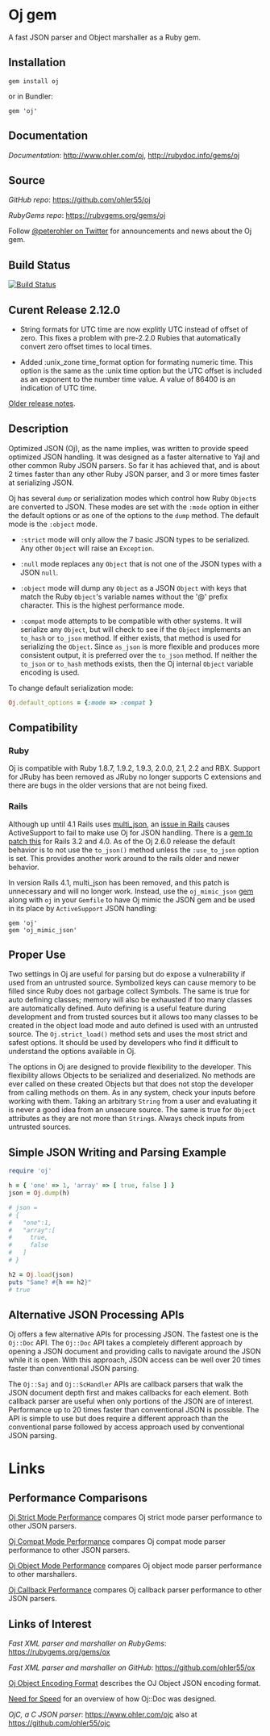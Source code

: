 # Oj gem
A fast JSON parser and Object marshaller as a Ruby gem.

## Installation
```
gem install oj
```
or in Bundler:
```
gem 'oj'
```

## Documentation

*Documentation*: http://www.ohler.com/oj, http://rubydoc.info/gems/oj

## Source

*GitHub* *repo*: https://github.com/ohler55/oj

*RubyGems* *repo*: https://rubygems.org/gems/oj

Follow [@peterohler on Twitter](http://twitter.com/#!/peterohler) for announcements and news about the Oj gem.

## Build Status

[![Build Status](https://secure.travis-ci.org/ohler55/oj.png?branch=master)](http://travis-ci.org/ohler55/oj)

## Curent Release 2.12.0 

 - String formats for UTC time are now explitly UTC instead of offset of
   zero. This fixes a problem with pre-2.2.0 Rubies that automatically convert
   zero offset times to local times.

 - Added :unix_zone time_format option for formating numeric time. This option
   is the same as the :unix time option but the UTC offset is included as an
   exponent to the number time value. A value of 86400 is an indication of UTC
   time.

[Older release notes](http://www.ohler.com/dev/oj_misc/release_notes.html).

## Description

Optimized JSON (Oj), as the name implies, was written to provide speed optimized
JSON handling. It was designed as a faster alternative to Yajl and other
common Ruby JSON parsers. So far it has achieved that, and is about 2 times faster
than any other Ruby JSON parser, and 3 or more times faster at serializing JSON.

Oj has several `dump` or serialization modes which control how Ruby `Object`s are
converted to JSON. These modes are set with the `:mode` option in either the
default options or as one of the options to the `dump` method. The default mode
is the `:object` mode.

- `:strict` mode will only allow the 7 basic JSON types to be serialized. Any
  other `Object` will raise an `Exception`.

- `:null` mode replaces any `Object` that is not one of the JSON types with a JSON `null`.

- `:object` mode will dump any `Object` as a JSON `Object` with keys that match the
  Ruby `Object`'s variable names without the '@' prefix character. This is the highest
  performance mode.

- `:compat` mode attempts to be compatible with other systems. It will serialize any
  `Object`, but will check to see if the `Object` implements an `to_hash` or `to_json`
  method. If either exists, that method is used for serializing the `Object`.
  Since `as_json` is more flexible and produces more consistent output, it is
  preferred over the `to_json` method. If neither the `to_json` or `to_hash`
  methods exists, then the Oj internal `Object` variable encoding is used.

To change default serialization mode:
```ruby
Oj.default_options = {:mode => :compat }
```

## Compatibility

### Ruby
Oj is compatible with Ruby 1.8.7, 1.9.2, 1.9.3, 2.0.0, 2.1, 2.2 and RBX.
Support for JRuby has been removed as JRuby no longer supports C extensions and
there are bugs in the older versions that are not being fixed.

### Rails
Although up until 4.1 Rails uses [multi_json](https://github.com/intridea/multi_json), an [issue in Rails](https://github.com/rails/rails/issues/9212) causes ActiveSupport to fail to make use Oj for JSON handling.
There is a
[gem to patch this](https://github.com/GoodLife/rails-patch-json-encode) for
Rails 3.2 and 4.0. As of the Oj 2.6.0 release the default behavior is to not use
the `to_json()` method unless the `:use_to_json` option is set. This provides
another work around to the rails older and newer behavior.

In version Rails 4.1, multi_json has been removed, and this patch is unnecessary and will no longer work.
Instead, use the `oj_mimic_json` [gem](https://github.com/ohler55/oj_mimic_json) along with `oj` in your `Gemfile` to have Oj mimic the JSON gem and be used in its place by `ActiveSupport` JSON handling:
```
gem 'oj'
gem 'oj_mimic_json'
```

## Proper Use

Two settings in Oj are useful for parsing but do expose a vulnerability if used from an untrusted source. Symbolized
keys can cause memory to be filled since Ruby does not garbage collect Symbols. The same is true for auto
defining classes; memory will also be exhausted if too many classes are automatically defined. Auto defining is a useful
feature during development and from trusted sources but it allows too many classes to be created in the object load
mode and auto defined is used with an untrusted source. The `Oj.strict_load()` method sets and uses the most strict and safest options. It should be used by developers who find it difficult to understand the options available in Oj.

The options in Oj are designed to provide flexibility to the developer. This flexibility allows Objects to be serialized
and deserialized. No methods are ever called on these created Objects but that does not stop the developer from calling
methods on them. As in any system, check your inputs before working with them. Taking an arbitrary `String`
from a user and evaluating it is never a good idea from an unsecure source. The same is true for `Object` attributes as
they are not more than `String`s. Always check inputs from untrusted sources.


## Simple JSON Writing and Parsing Example

```ruby
require 'oj'

h = { 'one' => 1, 'array' => [ true, false ] }
json = Oj.dump(h)

# json =
# {
#   "one":1,
#   "array":[
#     true,
#     false
#   ]
# }

h2 = Oj.load(json)
puts "Same? #{h == h2}"
# true
```

## Alternative JSON Processing APIs

Oj offers a few alternative APIs for processing JSON. The fastest one is the `Oj::Doc` API. The `Oj::Doc` API takes a
completely different approach by opening a JSON document and providing calls to navigate around the JSON while it is
open. With this approach, JSON access can be well over 20 times faster than conventional JSON parsing.

The `Oj::Saj` and `Oj::ScHandler` APIs are callback parsers that
walk the JSON document depth first and makes callbacks for each element.
Both callback parser are useful when only portions of the JSON are of
interest. Performance up to 20 times faster than conventional JSON is
possible. The API is simple to use but does require a different approach than
the conventional parse followed by access approach used by conventional JSON
parsing.


# Links

## Performance Comparisons

[Oj Strict Mode Performance](http://www.ohler.com/dev/oj_misc/performance_strict.html) compares Oj strict mode parser performance to other JSON parsers.

[Oj Compat Mode Performance](http://www.ohler.com/dev/oj_misc/performance_compat.html) compares Oj compat mode parser performance to other JSON parsers.

[Oj Object Mode Performance](http://www.ohler.com/dev/oj_misc/performance_object.html) compares Oj object mode parser performance to other marshallers.

[Oj Callback Performance](http://www.ohler.com/dev/oj_misc/performance_callback.html) compares Oj callback parser performance to other JSON parsers.

## Links of Interest

*Fast XML parser and marshaller on RubyGems*: https://rubygems.org/gems/ox

*Fast XML parser and marshaller on GitHub*: https://github.com/ohler55/ox

[Oj Object Encoding Format](http://www.ohler.com/dev/oj_misc/encoding_format.html) describes the OJ Object JSON encoding format.

[Need for Speed](http://www.ohler.com/dev/need_for_speed/need_for_speed.html) for an overview of how Oj::Doc was designed.

*OjC, a C JSON parser*: https://www.ohler.com/ojc also at https://github.com/ohler55/ojc
